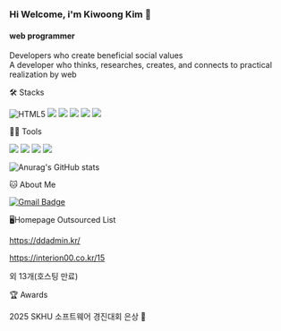 ### Hi Welcome, i'm Kiwoong Kim 👋

#### web programmer
Developers who create beneficial social values   
A developer who thinks, researches, creates, and connects to practical realization by web


🛠️ Stacks

<img alt="HTML5" src="https://img.shields.io/badge/HTML5-E34F26.svg?&style=flat-square&logo=HTML5&logoColor=white"/> <img src="https://img.shields.io/badge/Java-007396?style=flat-square&logo=Java&logoColor=white"/> <img src="https://img.shields.io/badge/JavaScript-F7DF1E?style=flat-square&logo=JavaScript&logoColor=white"/> <img src="https://img.shields.io/badge/C-A8B9CC?style=flat-square&logo=C&logoColor=white"/> <img src="https://img.shields.io/badge/C++-00599C?style=flat-square&logo=C++&logoColor=white"/>  <img src="https://img.shields.io/badge/MySQL-4479A1?style=flat-square&logo=MySQL&logoColor=white"/>

💪🏼 Tools 

<img src="https://img.shields.io/badge/Visual%20Studio%20Code-0078d7.svg?style=flat-square&logo=visual-studio-code&logoColor=white"/> <img src="https://img.shields.io/badge/GitHub-181717?style=flat-square&logo=GitHub&logoColor=white"/> <img src="https://img.shields.io/badge/Eclipse-FE7A16.svg?style=flat-square&logo=Eclipse&logoColor=white"/>  <img src="https://img.shields.io/badge/IntelliJIDEA-000000.svg?style=flat-square&logo=intellij-idea&logoColor=white"/>

![Anurag's GitHub stats](https://github-readme-stats.vercel.app/api?username=KiwoongKim-1227&show_icons=true&theme=radical)


🐱 About Me

[![Gmail Badge](https://img.shields.io/badge/Gmail-d14836?style=flat-square&logo=Gmail&logoColor=white&link=mailto:opkiwoong@gmail.com)](opkiwoong@gmail.com)
 
  

🖥️Homepage Outsourced List

https://ddadmin.kr/

https://interion00.co.kr/15

외 13개(호스팅 만료)


🏆 Awards

2025 SKHU 소프트웨어 경진대회 은상 🥈
